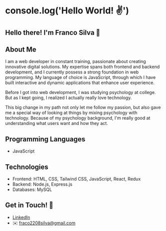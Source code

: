 # console.log('Hello World! ✌')


## Hello there! I'm Franco Silva 👋


## About Me
I am a web developer in constant training, passionate about creating innovative digital solutions. My expertise spans both frontend and backend development, and I currently possess a strong foundation in web programming. My language of choice is JavaScript, through which I have built interactive and dynamic applications that enhance user experience.

Before I got into web development, I was studying psychology at college. But as I kept going, I realized I actually really love technology.

This big change in my path not only let me follow my passion, but also gave me a special way of looking at things by mixing psychology with technology. Because of my psychology background, I'm really good at understanding what users want and how they act.


## Programming Languages
- JavaScript


## Technologies
- Frontend: HTML, CSS, Tailwind CSS, JavaScript, React, Redux
- Backend: Node.js, Express.js
- Databases: MySQL


## Get in Touch! 📝
- [LinkedIn](https://www.linkedin.com/in/franco-silva-flores-389b69265/)
- ✉️ fraco2208silva@gmail.com

